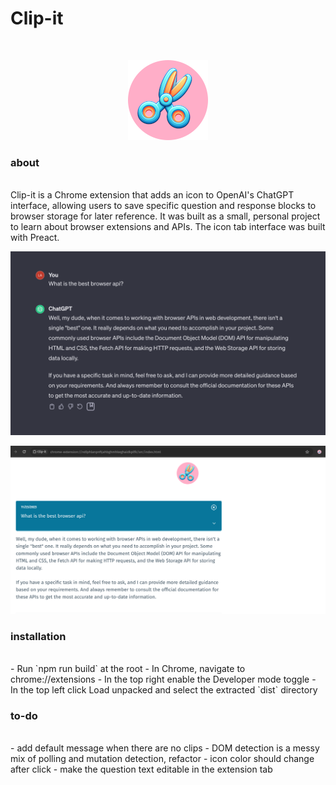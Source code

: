 # Clip-it

<br>
<p align="center">
  <img src="./public/icon_128.png" alt="clip-it icon">
</p>

### about

<br>
Clip-it is a Chrome extension that adds an icon to OpenAI's ChatGPT interface, allowing users to save specific question and response blocks to browser storage for later reference. It was built as a small, personal project to learn about browser extensions and APIs. The icon tab interface was built with Preact.

<p align="center">
  <img src="./public/example1.png" alt="first example">
</p>

<p align="center">
  <img src="./public/example2.png" alt="second example">
</p>

### installation

<br>
- Run `npm run build` at the root
- In Chrome, navigate to chrome://extensions
- In the top right enable the Developer mode toggle
- In the top left click Load unpacked and select the extracted `dist` directory

### to-do

<br>
- add default message when there are no clips 
- DOM detection is a messy mix of polling and mutation detection, refactor
- icon color should change after click
- make the question text editable in the extension tab
